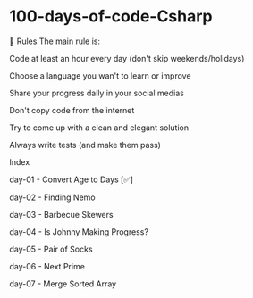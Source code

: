 # 100-days-of-code-Csharp

🚩 Rules
The main rule is: 

Code at least an hour every day (don't skip weekends/holidays)

Choose a language you wan't to learn or improve

Share your progress daily in your social medias

Don't copy code from the internet

Try to come up with a clean and elegant solution

Always write tests (and make them pass)



Index

day-01 - Convert Age to Days [✅]

day-02 - Finding Nemo

day-03 - Barbecue Skewers

day-04 - Is Johnny Making Progress?

day-05 - Pair of Socks

day-06 - Next Prime

day-07 - Merge Sorted Array
